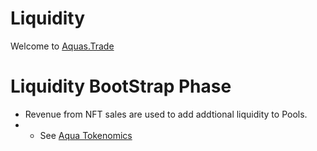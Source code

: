 # Liquidity

Welcome to [Aquas.Trade](https://aquas.trade/)

# Liquidity BootStrap Phase

- Revenue from NFT sales are used to add addtional liquidity to Pools.
- - See [Aqua Tokenomics](AQUA.md)
